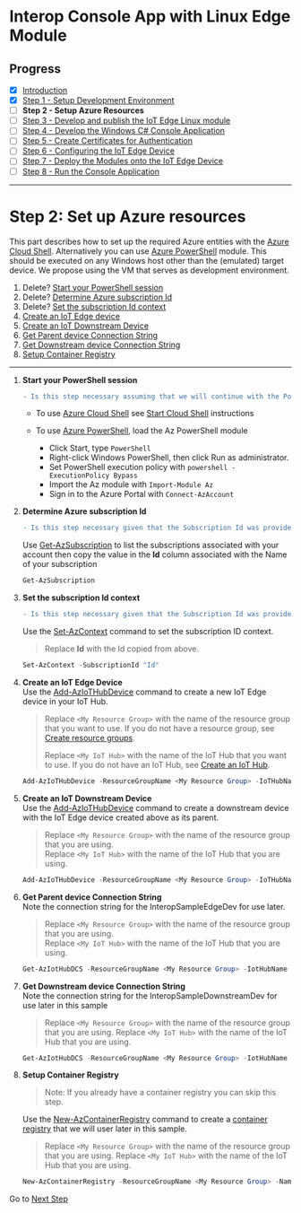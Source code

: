# Interop Console App with Linux Edge Module
## Progress

- [x] [Introduction](../README.md)  
- [x] [Step 1 - Setup Development Environment](./Setup%20DevVM.MD)   
- [ ] **Step 2 - Setup Azure Resources**  
- [ ] [Step 3 - Develop and publish the IoT Edge Linux module](./Develop%20and%20publish%20the%20IoT%20edge%20Linux%20module.MD)  
- [ ] [Step 4 - Develop the Windows C# Console Application](./Develop%20the%20Windows%20C%23%20Console%20Application.MD)  
- [ ] [Step 5 - Create Certificates for Authentication](./Create%20Certificates%20for%20Authentication.MD)  
- [ ] [Step 6 - Configuring the IoT Edge Device](./Configuring%20the%20IoT%20Edge%20Device.MD)  
- [ ] [Step 7 - Deploy the Modules onto the IoT Edge Device](./Deploy%20the%20Modules%20onto%20the%20IoT%20Edge%20Device.MD)  
- [ ] [Step 8 - Run the Console Application](./Run%20the%20Console%20Application.MD)  
---
# Step 2: Set up Azure resources  
This part describes how to set up the required Azure entities with the [Azure Cloud Shell](https://docs.microsoft.com/azure/cloud-shell/overview). Alternatively you can use [Azure PowerShell](https://docs.microsoft.com/powershell/azure/) module. This should be executed on any Windows host other than the (emulated) target device. We propose using the VM that serves as development environment. 

1. Delete? [Start your PowerShell session](#StartPowerShell)  
1. Delete? [Determine Azure subscription Id](#GetSubscriptionId)  
1. Delete? [Set the subscription Id context](#SetAzContext)  
1. [Create an IoT Edge device](#CreateIoTEdgeDevice)  
1. [Create an IoT Downstream Device](#CreateDownstreamDevice)  
1. [Get Parent device Connection String](#GetParentConnectionString)  
1. [Get Downstream device Connection String](#GetDownstreamConnectionString)  
1. [Setup Container Registry](#ContainerRegistry)  

----
<a name="StartPowerShell"></a>
1. **Start your PowerShell session**
   ```diff
   - Is this step necessary assuming that we will continue with the PowerShell session from Step 1?
   ```

   * To use [Azure Cloud Shell](https://docs.microsoft.com/azure/cloud-shell/quickstart-powershell) see [Start Cloud Shell](https://docs.microsoft.com/azure/cloud-shell/quickstart-powershell#start-cloud-shell) instructions
  
   * To use [Azure PowerShell](https://docs.microsoft.com/powershell/azure/), load the Az PowerShell module 
     * Click Start, type `PowerShell`  
     * Right-click Windows PowerShell, then click Run as administrator.
     * Set PowerShell execution policy with `powershell -ExecutionPolicy Bypass`
     * Import the Az module with `Import-Module Az`
     * Sign in to the Azure Portal with `Connect-AzAccount`

   <a name="GetSubscriptionId"></a>  
1. **Determine Azure subscription Id**  
   ```diff
   - Is this step necessary given that the Subscription Id was provided when creating the Dev VM in Step 1-3?
   ```

   Use [Get-AzSubscription](https://docs.microsoft.com/powershell/module/az.accounts/get-azsubscription?view=azps-4.5.0) to list the subscriptions associated with your account then copy the value in the **Id** column associated with the Name of your subscription
   ```powershell
   Get-AzSubscription
   ```

    <a name="SetAzContext"></a>
1. **Set the subscription Id context**  
   ```diff
   - Is this step necessary given that the Subscription Id was provided when creating the Dev VM in Step 1-3?
   ```

   Use the [Set-AzContext](https://docs.microsoft.com/powershell/module/az.accounts/set-azcontext) command to set the subscription ID context.  
   > Replace **Id** with the Id copied from above.
   ```powershell
   Set-AzContext -SubscriptionId "Id"
   ```

   <a name="CreateIoTEdgeDevice"></a>
1. **Create an IoT Edge Device**  
   Use the [Add-AzIoTHubDevice](https://docs.microsoft.com/powershell/module/az.iothub/add-aziothubdevice) command to create a new IoT Edge device in your IoT Hub.

   > Replace `<My Resource Group>` with the name of the resource group that you want to use.  If you do not have a resource group, see [Create resource groups](https://docs.microsoft.com/azure/azure-resource-manager/management/manage-resource-groups-portal#create-resource-groups_).  
   >
   > Replace `<My IoT Hub>` with the name of the IoT Hub that you want to use.  If you do not have an IoT Hub, see [Create an IoT Hub](https://docs.microsoft.com/azure/iot-hub/iot-hub-create-through-portal#create-an-iot-hub).

   ```powershell
   Add-AzIoTHubDevice -ResourceGroupName <My Resource Group> -IoTHubName <My IoT Hub> -DeviceId InteropSampleEdgeDev -EdgeEnabled
   ```

   <a name="CreateDownstreamDevice"></a>
1. **Create an IoT Downstream Device**  
   Use the [Add-AzIoTHubDevice](https://docs.microsoft.com/powershell/module/az.iothub/add-aziothubdevice) command to create a downstream device with the IoT Edge device created above as its parent.  

   > Replace `<My Resource Group>` with the name of the resource group that you are using.   
   > Replace `<My IoT Hub>` with the name of the IoT Hub that you are using.  

   ```powershell
   Add-AzIoTHubDevice -ResourceGroupName <My Resource Group> -IoTHubName <My IoT Hub> -DeviceId InteropSampleDownstreamDev -ParentDeviceId InteropSampleEdgeDev
   ```

   <a name="GetParentConnectionString"></a>
1. **Get Parent device Connection String**  
   Note the connection string for the InteropSampleEdgeDev for use later.

   > Replace `<My Resource Group>` with the name of the resource group that you are using.  
   > Replace `<My IoT Hub>` with the name of the IoT Hub that you are using.  

   ```powershell
   Get-AzIotHubDCS -ResourceGroupName <My Resource Group> -IotHubName <My IoT Hub> -DeviceId InteropSampleEdgeDev -KeyType primary | fl * 
   ```

   <a name="GetDownstreamConnectionString"></a>
1. **Get Downstream device Connection String**  
   Note the connection string for the InteropSampleDownstreamDev for use later in this sample

   > Replace `<My Resource Group>` with the name of the resource group that you are using. 
   > Replace `<My IoT Hub>` with the name of the IoT Hub that you are using.  

   ```powershell
   Get-AzIotHubDCS -ResourceGroupName <My Resource Group> -IotHubName <My IoT Hub -DeviceId InteropSampleDownstreamDev -KeyType primary | fl *
   ```
   
   <a name="ContainerRegistry"></a>
1. **Setup Container Registry**
   > Note: If you already have a container registry you can skip this step.  

   Use the [New-AzContainerRegistry](https://docs.microsoft.com/powershell/module/az.containerregistry/New-AzContainerRegistry) command to create a [container registry](https://docs.microsoft.com/en-us/azure/container-registry/) that we will user later in this sample.

   > Replace `<My Resource Group>` with the name of the resource group that you are using. 
   > Replace `<My IoT Hub>` with the name of the IoT Hub that you are using.  

   ```powershell
   New-AzContainerRegistry -ResourceGroupName <My Resource Group> -Name InteropSampleRegistry -Sku "Basic" -EnableAdminUser
   ```
Go to [Next Step](./Develop%20and%20publish%20the%20IoT%20edge%20Linux%20module.MD)  
